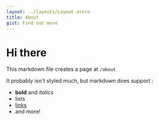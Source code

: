 ```yaml
---
layout: ../layouts/Layout.astro
title: About
gist: Find out more
---
```


# Hi there

This markdown file creates a page at `/about`

It probably isn't styled much, but markdown does support :

- **bold** and _italics_
- lists
- [links](https://astro.build)
- and more!
